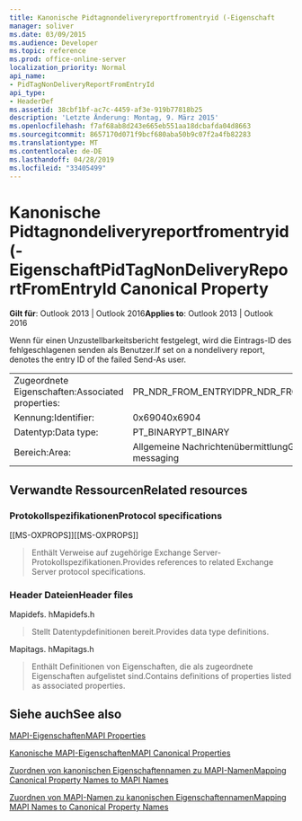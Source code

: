 ```yaml
---
title: Kanonische Pidtagnondeliveryreportfromentryid (-Eigenschaft
manager: soliver
ms.date: 03/09/2015
ms.audience: Developer
ms.topic: reference
ms.prod: office-online-server
localization_priority: Normal
api_name:
- PidTagNonDeliveryReportFromEntryId
api_type:
- HeaderDef
ms.assetid: 38cbf1bf-ac7c-4459-af3e-919b77818b25
description: 'Letzte Änderung: Montag, 9. März 2015'
ms.openlocfilehash: f7af68ab8d243e665eb551aa18dcbafda04d8663
ms.sourcegitcommit: 8657170d071f9bcf680aba50b9c07f2a4fb82283
ms.translationtype: MT
ms.contentlocale: de-DE
ms.lasthandoff: 04/28/2019
ms.locfileid: "33405499"
---
```

# <a name="pidtagnondeliveryreportfromentryid-canonical-property"></a><span data-ttu-id="8b73f-103">Kanonische Pidtagnondeliveryreportfromentryid (-Eigenschaft</span><span class="sxs-lookup"><span data-stu-id="8b73f-103">PidTagNonDeliveryReportFromEntryId Canonical Property</span></span>

  
  
<span data-ttu-id="8b73f-104">**Gilt für**: Outlook 2013 | Outlook 2016</span><span class="sxs-lookup"><span data-stu-id="8b73f-104">**Applies to**: Outlook 2013 | Outlook 2016</span></span> 
  
<span data-ttu-id="8b73f-105">Wenn für einen Unzustellbarkeitsbericht festgelegt, wird die Eintrags-ID des fehlgeschlagenen senden als Benutzer.</span><span class="sxs-lookup"><span data-stu-id="8b73f-105">If set on a nondelivery report, denotes the entry ID of the failed Send-As user.</span></span>
  
|||
|:-----|:-----|
|<span data-ttu-id="8b73f-106">Zugeordnete Eigenschaften:</span><span class="sxs-lookup"><span data-stu-id="8b73f-106">Associated properties:</span></span>  <br/> |<span data-ttu-id="8b73f-107">PR_NDR_FROM_ENTRYID</span><span class="sxs-lookup"><span data-stu-id="8b73f-107">PR_NDR_FROM_ENTRYID</span></span>  <br/> |
|<span data-ttu-id="8b73f-108">Kennung:</span><span class="sxs-lookup"><span data-stu-id="8b73f-108">Identifier:</span></span>  <br/> |<span data-ttu-id="8b73f-109">0x6904</span><span class="sxs-lookup"><span data-stu-id="8b73f-109">0x6904</span></span>  <br/> |
|<span data-ttu-id="8b73f-110">Datentyp:</span><span class="sxs-lookup"><span data-stu-id="8b73f-110">Data type:</span></span>  <br/> |<span data-ttu-id="8b73f-111">PT_BINARY</span><span class="sxs-lookup"><span data-stu-id="8b73f-111">PT_BINARY</span></span>  <br/> |
|<span data-ttu-id="8b73f-112">Bereich:</span><span class="sxs-lookup"><span data-stu-id="8b73f-112">Area:</span></span>  <br/> |<span data-ttu-id="8b73f-113">Allgemeine Nachrichtenübermittlung</span><span class="sxs-lookup"><span data-stu-id="8b73f-113">General messaging</span></span>  <br/> |
   
## <a name="related-resources"></a><span data-ttu-id="8b73f-114">Verwandte Ressourcen</span><span class="sxs-lookup"><span data-stu-id="8b73f-114">Related resources</span></span>

### <a name="protocol-specifications"></a><span data-ttu-id="8b73f-115">Protokollspezifikationen</span><span class="sxs-lookup"><span data-stu-id="8b73f-115">Protocol specifications</span></span>

<span data-ttu-id="8b73f-116">[[MS-OXPROPS]]</span><span class="sxs-lookup"><span data-stu-id="8b73f-116">[[MS-OXPROPS]]</span></span> 
  
> <span data-ttu-id="8b73f-117">Enthält Verweise auf zugehörige Exchange Server-Protokollspezifikationen.</span><span class="sxs-lookup"><span data-stu-id="8b73f-117">Provides references to related Exchange Server protocol specifications.</span></span>
    
### <a name="header-files"></a><span data-ttu-id="8b73f-118">Header Dateien</span><span class="sxs-lookup"><span data-stu-id="8b73f-118">Header files</span></span>

<span data-ttu-id="8b73f-119">Mapidefs. h</span><span class="sxs-lookup"><span data-stu-id="8b73f-119">Mapidefs.h</span></span>
  
> <span data-ttu-id="8b73f-120">Stellt Datentypdefinitionen bereit.</span><span class="sxs-lookup"><span data-stu-id="8b73f-120">Provides data type definitions.</span></span>
    
<span data-ttu-id="8b73f-121">Mapitags. h</span><span class="sxs-lookup"><span data-stu-id="8b73f-121">Mapitags.h</span></span>
  
> <span data-ttu-id="8b73f-122">Enthält Definitionen von Eigenschaften, die als zugeordnete Eigenschaften aufgelistet sind.</span><span class="sxs-lookup"><span data-stu-id="8b73f-122">Contains definitions of properties listed as associated properties.</span></span>
    
## <a name="see-also"></a><span data-ttu-id="8b73f-123">Siehe auch</span><span class="sxs-lookup"><span data-stu-id="8b73f-123">See also</span></span>



[<span data-ttu-id="8b73f-124">MAPI-Eigenschaften</span><span class="sxs-lookup"><span data-stu-id="8b73f-124">MAPI Properties</span></span>](mapi-properties.md)
  
[<span data-ttu-id="8b73f-125">Kanonische MAPI-Eigenschaften</span><span class="sxs-lookup"><span data-stu-id="8b73f-125">MAPI Canonical Properties</span></span>](mapi-canonical-properties.md)
  
[<span data-ttu-id="8b73f-126">Zuordnen von kanonischen Eigenschaftennamen zu MAPI-Namen</span><span class="sxs-lookup"><span data-stu-id="8b73f-126">Mapping Canonical Property Names to MAPI Names</span></span>](mapping-canonical-property-names-to-mapi-names.md)
  
[<span data-ttu-id="8b73f-127">Zuordnen von MAPI-Namen zu kanonischen Eigenschaftennamen</span><span class="sxs-lookup"><span data-stu-id="8b73f-127">Mapping MAPI Names to Canonical Property Names</span></span>](mapping-mapi-names-to-canonical-property-names.md)

